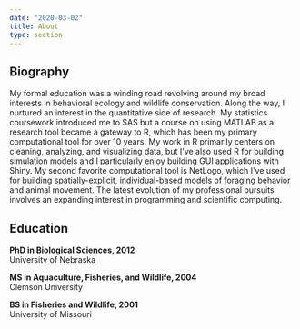 ```yaml
---
date: "2020-03-02"
title: About
type: section
---
```


## Biography 

My formal education was a winding road revolving around my broad interests in behavioral ecology and wildlife conservation. Along the way, I nurtured an interest in the quantitative side of research. My statistics coursework introduced me to SAS but a course on using MATLAB as a research tool became a gateway to R, which has been my primary computational tool for over 10 years. My work in R primarily centers on cleaning, analyzing, and visualizing data, but I've also used R for building simulation models and I particularly enjoy building GUI applications with Shiny. My second favorite computational tool is NetLogo, which I've used for building spatially-explicit, individual-based models of foraging behavior and animal movement. The latest evolution of my professional pursuits involves an expanding interest in programming and scientific computing. 

## Education

**PhD in Biological Sciences, 2012**  
University of Nebraska

**MS in Aquaculture, Fisheries, and Wildlife, 2004**  
Clemson University

**BS in Fisheries and Wildlife, 2001**  
University of Missouri
